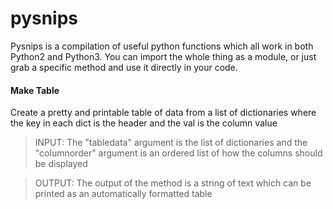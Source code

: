 # pysnips

Pysnips is a compilation of useful python functions which all work in both Python2 and Python3. You can import the whole thing as a module, or just grab a specific method and use it directly in your code.




#### Make Table
Create a pretty and printable table of data from a list of dictionaries where the key in each dict is the header and the val is the column value
>INPUT: The "tabledata" argument is the list of dictionaries and the "columnorder" argument is an ordered list of how the columns should be displayed

>OUTPUT: The output of the method is a string of text which can be printed as an automatically formatted table
